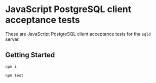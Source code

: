 # JavaScript PostgreSQL client acceptance tests

These are JavaScript PostgreSQL client acceptance tests for the `sqld` server.

## Getting Started

```console
npm i
```

```console
npm test
```
